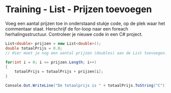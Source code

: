 # Training - List - Prijzen toevoegen

Voeg een aantal prijzen toe in onderstaand stukje code, op de plek waar het commentaar staat. Herschrijf de for\-loop naar een foreach herhalingsstructuur. Controleer je nieuwe code in een C# project. 

```csharp
List<double> prijzen = new List<double>(); 
double totaalPrijs = 0.0; 
// Hier moet je nog een aantal prijzen (doubles) aan de List toevoegen. 

for(int i = 0; i <= prijzen.Length; i++) 
{ 
	totaalPrijs = totaalPrijs + prijzen[i]; 
} 

Console.Out.WriteLine("De totaalprijs is " + totaalPrijs.ToString("C"));
```